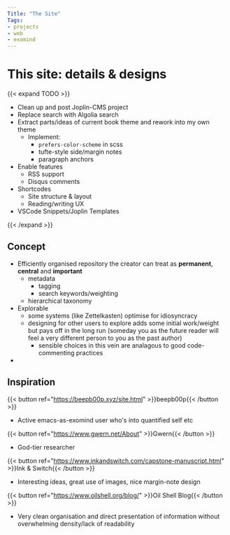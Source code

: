 ```yaml
---
Title: "The Site"
Tags:
- projects
- web
- exomind
---
```


# This site: details & designs

{{< expand TODO >}}

- Clean up and post Joplin-CMS project
- Replace search with Algolia search
- Extract parts/ideas of current book theme and rework into my own theme
  - Implement:
    - `prefers-color-scheme` in scss
    - tufte-style side/margin notes
    - paragraph anchors
- Enable features
  - RSS support
  - Disqus comments
- Shortcodes
  - Site structure & layout
  - Reading/writing UX
- VSCode Snippets/Joplin Templates

{{< /expand >}}



## Concept

- Efficiently organised repository the creator can treat as **permanent**, **central** and **important**
  - metadata
    - tagging
    - search keywords/weighting 
  - hierarchical taxonomy
- Explorable
  - some systems (like Zettelkasten) optimise for idiosyncracy
  - designing for other users to explore adds some initial work/weight but pays off in the long run (someday you as the future reader will feel a very different person to you as the past author)
    - sensible choices in this vein are analagous to good code-commenting practices
- 

## Inspiration

{{< button ref="https://beepb00p.xyz/site.html" >}}beepb00p{{< /button >}}

- Active emacs-as-exomind user who's into quantified self etc

{{< button ref="https://www.gwern.net/About" >}}Gwern{{< /button >}}

- God-tier researcher

{{< button ref="https://www.inkandswitch.com/capstone-manuscript.html" >}}Ink & Switch{{< /button >}}

- Interesting ideas, great use of images, nice margin-note design

{{< button ref="https://www.oilshell.org/blog/" >}}Oil Shell Blog{{< /button >}}

- Very clean organisation and direct presentation of information without overwhelming density/lack of readability
